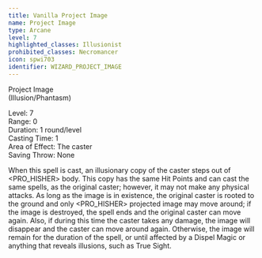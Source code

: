 ```yaml
---
title: Vanilla Project Image
name: Project Image
type: Arcane
level: 7
highlighted_classes: Illusionist
prohibited_classes: Necromancer
icon: spwi703
identifier: WIZARD_PROJECT_IMAGE
---
```

Project Image  
(Illusion/Phantasm)  
  
Level: 7  
Range: 0  
Duration: 1 round/level  
Casting Time: 1  
Area of Effect: The caster  
Saving Throw: None  
  
When this spell is cast, an illusionary copy of the caster steps out of &lt;PRO_HISHER&gt; body. This copy has the same Hit Points and can cast the same spells, as the original caster; however, it may not make any physical attacks. As long as the image is in existence, the original caster is rooted to the ground and only &lt;PRO_HISHER&gt; projected image may move around; if the image is destroyed, the spell ends and the original caster can move again. Also, if during this time the caster takes any damage, the image will disappear and the caster can move around again. Otherwise, the image will remain for the duration of the spell, or until affected by a Dispel Magic or anything that reveals illusions, such as True Sight.  
